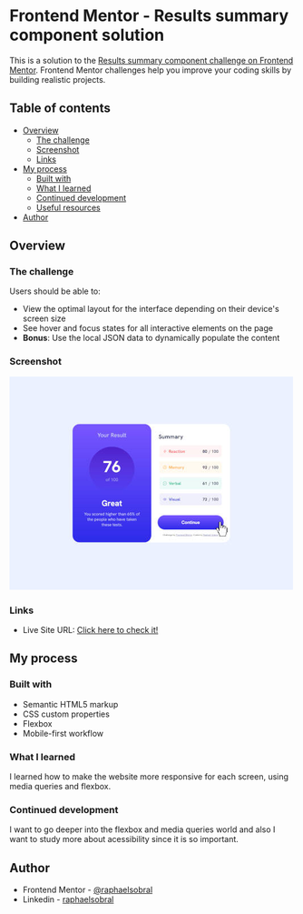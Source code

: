 # Frontend Mentor - Results summary component solution

This is a solution to the [Results summary component challenge on Frontend Mentor](https://www.frontendmentor.io/challenges/results-summary-component-CE_K6s0maV). Frontend Mentor challenges help you improve your coding skills by building realistic projects. 

## Table of contents

- [Overview](#overview)
  - [The challenge](#the-challenge)
  - [Screenshot](#screenshot)
  - [Links](#links)
- [My process](#my-process)
  - [Built with](#built-with)
  - [What I learned](#what-i-learned)
  - [Continued development](#continued-development)
  - [Useful resources](#useful-resources)
- [Author](#author)

## Overview

### The challenge

Users should be able to:

- View the optimal layout for the interface depending on their device's screen size
- See hover and focus states for all interactive elements on the page
- **Bonus**: Use the local JSON data to dynamically populate the content

### Screenshot

![Challenge Screenshot](assets/images/scr.jpg)

### Links

- Live Site URL: [Click here to check it!](https://raphaelsobral.github.io/studies/challenge-5/index.html)

## My process

### Built with

- Semantic HTML5 markup
- CSS custom properties
- Flexbox
- Mobile-first workflow

### What I learned

 I learned how to make the website more responsive for each screen, using media queries and flexbox. 

### Continued development

 I want to go deeper into the flexbox and media queries world and also I want to study more about acessibility since it is so important. 

## Author

- Frontend Mentor - [@raphaelsobral](https://www.frontendmentor.io/profile/raphaelsobral)
- Linkedin - [raphaelsobral](https://www.linkedin.com/in/raphael-sobral-38766430b/)
